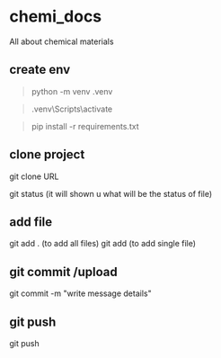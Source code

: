 # chemi_docs
All about chemical materials

## create env

> python -m venv .venv

> .venv\Scripts\activate

> pip install -r requirements.txt

## clone project

git clone URL

git status (it will shown u what will be the status of file)

## add file

git add . (to add all files)
git add <filename> (to add single file)

## git commit /upload

git commit -m "write message details"

## git push

git push


